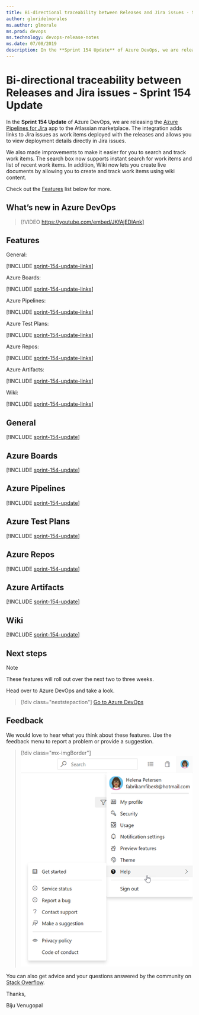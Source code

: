 ```yaml
---
title: Bi-directional traceability between Releases and Jira issues - Sprint 154 Update
author: gloridelmorales
ms.author: glmorale
ms.prod: devops
ms.technology: devops-release-notes
ms.date: 07/08/2019
description: In the **Sprint 154 Update** of Azure DevOps, we are releasing the Azure Pipelines for Jira app to the Atlassian marketplace. 
---
```


# Bi-directional traceability between Releases and Jira issues  - Sprint 154 Update

In the **Sprint 154 Update** of Azure DevOps, we are releasing the [Azure Pipelines for Jira](https://marketplace.atlassian.com/apps/1220515/azure-pipelines-for-jira?hosting=cloud&tab=overview) app to the Atlassian marketplace. The integration adds links to Jira issues as work items deployed with the releases and allows you to view deployment details directly in Jira issues.

We also made improvements to make it easier for you to search and track work items. The search box now supports instant search for work items and list of recent work items. In addition, Wiki now lets you create live documents by allowing you to create and track work items using wiki content.

Check out the [Features](#features) list below for more.

## What’s new in Azure DevOps

> [!VIDEO https://youtube.com/embed/JKfAjEDlAnk]

## Features

General:

[!INCLUDE [sprint-154-update-links](_shared/general/sprint-154-update-links.md)]

Azure Boards:

[!INCLUDE [sprint-154-update-links](_shared/boards/sprint-154-update-links.md)]

Azure Pipelines:

[!INCLUDE [sprint-154-update-links](_shared/pipelines/sprint-154-update-links.md)]

Azure Test Plans:

[!INCLUDE [sprint-154-update-links](_shared/testplans/sprint-154-update-links.md)]


Azure Repos:

[!INCLUDE [sprint-154-update-links](_shared/repos/sprint-154-update-links.md)]

Azure Artifacts:

[!INCLUDE [sprint-154-update-links](_shared/artifacts/sprint-154-update-links.md)]

Wiki:

[!INCLUDE [sprint-154-update-links](_shared/wiki/sprint-154-update-links.md)]

## General

[!INCLUDE [sprint-154-update](_shared/general/sprint-154-update.md)]

## Azure Boards

[!INCLUDE [sprint-154-update](_shared/boards/sprint-154-update.md)]

## Azure Pipelines

[!INCLUDE [sprint-154-update](_shared/pipelines/sprint-154-update.md)]

## Azure Test Plans

[!INCLUDE [sprint-154-update](_shared/testplans/sprint-154-update.md)]

## Azure Repos

[!INCLUDE [sprint-154-update](_shared/repos/sprint-154-update.md)]

## Azure Artifacts

[!INCLUDE [sprint-154-update](_shared/artifacts/sprint-154-update.md)]

## Wiki

[!INCLUDE [sprint-154-update](_shared/wiki/sprint-154-update.md)]


## Next steps

> [!NOTE]
> These features will roll out over the next two to three weeks.

Head over to Azure DevOps and take a look.

> [!div class="nextstepaction"]
> [Go to Azure DevOps](http://go.microsoft.com/fwlink/?LinkId=307137&campaign=o~msft~docs~product-vsts~release-notes)

## Feedback

We would love to hear what you think about these features. Use the feedback menu to report a problem or provide a suggestion.

> [!div class="mx-imgBorder"]
> ![Make a suggestion](../_img/make-a-suggestion.png)

You can also get advice and your questions answered by the community on [Stack Overflow](https://stackoverflow.com/questions/tagged/azure-devops).

Thanks,

Biju Venugopal
